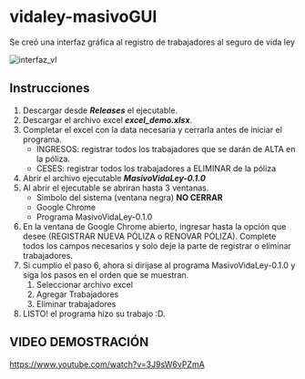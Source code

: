 # vidaley-masivoGUI
Se creó una interfaz gráfica al registro de trabajadores al seguro de vida ley

![interfaz_vl](https://github.com/sejo-stereo/vidaley-masivoGUI/assets/51570964/05f3ab99-456f-437f-b62c-6491384454be)

## Instrucciones
1. Descargar desde ***Releases*** el ejecutable.
2. Descargar el archivo excel ***excel_demo.xlsx***.
3. Completar el excel con la data necesaria y cerrarla antes de iniciar el programa.
   - INGRESOS: registrar todos los trabajadores que se darán de ALTA en la póliza.
   - CESES: registrar todos los trabajadores a ELIMINAR de la póliza
4. Abrir el archivo ejecutable ***MasivoVidaLey-0.1.0***
5. Al abrir el ejecutable se abriran hasta 3 ventanas.
   - Simbolo del sistema (ventana negra) **NO CERRAR**
   - Google Chrome
   - Programa MasivoVidaLey-0.1.0
6. En la ventana de Google Chrome abierto, ingresar hasta la opción que desee (REGISTRAR NUEVA PÓLIZA o RENOVAR PÓLIZA). Complete todos los campos necesarios y solo deje la parte de registrar o eliminar trabajadores.
7. Si cumplio el paso 6, ahora si dirijase al programa MasivoVidaLey-0.1.0 y siga los pasos en el orden que se muestran.
   1. Seleccionar archivo excel
   2. Agregar Trabajadores
   3. Eliminar trabajadores
8. LISTO! el programa hizo su trabajo :D.

## VIDEO DEMOSTRACIÓN

https://www.youtube.com/watch?v=3J9sW6vPZmA
